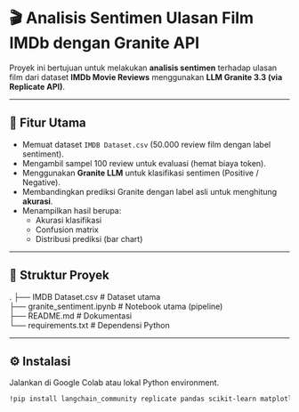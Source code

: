 # 🎬 Analisis Sentimen Ulasan Film IMDb dengan Granite API

Proyek ini bertujuan untuk melakukan **analisis sentimen** terhadap ulasan film dari dataset **IMDb Movie Reviews** menggunakan **LLM Granite 3.3 (via Replicate API)**.

---

## 🚀 Fitur Utama
- Memuat dataset `IMDB Dataset.csv` (50.000 review film dengan label sentiment).
- Mengambil sampel 100 review untuk evaluasi (hemat biaya token).
- Menggunakan **Granite LLM** untuk klasifikasi sentimen (Positive / Negative).
- Membandingkan prediksi Granite dengan label asli untuk menghitung **akurasi**.
- Menampilkan hasil berupa:
  - Akurasi klasifikasi
  - Confusion matrix
  - Distribusi prediksi (bar chart)

---

## 📂 Struktur Proyek

.
├── IMDB Dataset.csv        # Dataset utama  
├── granite_sentiment.ipynb # Notebook utama (pipeline)  
├── README.md               # Dokumentasi  
└── requirements.txt        # Dependensi Python  

---

## ⚙️ Instalasi
Jalankan di Google Colab atau lokal Python environment.

```bash
!pip install langchain_community replicate pandas scikit-learn matplotlib
